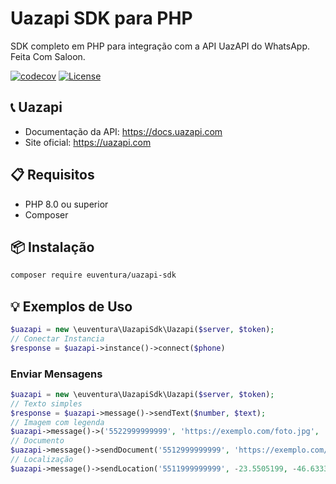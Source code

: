 # Uazapi SDK para PHP

SDK completo em PHP para integração com a API UazAPI do WhatsApp. Feita Com Saloon.

[![codecov](https://codecov.io/gh/euventura/uazapi-sdk/graph/badge.svg?token=PLOEADLL22)](https://codecov.io/gh/euventura/uazapi-sdk)
[![License](https://img.shields.io/badge/License-Apache_2.0-blue.svg)](https://opensource.org/licenses/Apache-2.0)
## 📞 Uazapi

- Documentação da API: https://docs.uazapi.com
- Site oficial: https://uazapi.com

## 📋 Requisitos

- PHP 8.0 ou superior
- Composer

## 📦 Instalação

```bash
composer require euventura/uazapi-sdk
```
## 💡 Exemplos de Uso


```php
$uazapi = new \euventura\UazapiSdk\Uazapi($server, $token);
// Conectar Instancia
$response = $uazapi->instance()->connect($phone)


```

### Enviar Mensagens

```php
$uazapi = new \euventura\UazapiSdk\Uazapi($server, $token);
// Texto simples
$response = $uazapi->message()->sendText($number, $text);
// Imagem com legenda
$uazapi->message()->('5522999999999', 'https://exemplo.com/foto.jpg', 'Veja isto!');
// Documento
$uazapi->message()->sendDocument('5512999999999', 'https://exemplo.com/doc.pdf', 'Documento.pdf');
// Localização
$uazapi->message()->sendLocation('5511999999999', -23.5505199, -46.6333094, 'Av. Paulista');
```